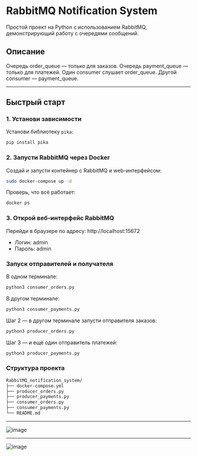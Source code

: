 # RabbitMQ Notification System

Простой проект на Python с использованием RabbitMQ, демонстрирующий работу с очередями сообщений.

## Описание

Очередь order_queue — только для заказов. Очередь payment_queue — только для платежей. 
Один consumer слушает order_queue. Другой consumer — payment_queue.

---

## Быстрый старт

### 1. Установи зависимости

Установи библиотеку `pika`:

```bash
pip install pika
```

### 2. Запусти RabbitMQ через Docker
Создай и запусти контейнер с RabbitMQ и web-интерфейсом:

```bash
sudo docker-compose up -d
```

Проверь, что всё работает:

```bash
docker ps
```

### 3. Открой веб-интерфейс RabbitMQ
Перейди в браузере по адресу: http://localhost:15672
- Логин: admin
- Пароль: admin

### Запуск отправителей и получателя

В одном терминале:
```bash
python3 consumer_orders.py
```

В другом терминале:
```bash
python3 consumer_payments.py
```

Шаг 2 — в другом терминале запусти отправителя заказов:

```bash
python3 producer_orders.py
```

Шаг 3 — и ещё один отправитель платежей:

```bash
python3 producer_payments.py
```

### Структура проекта

```bash
RabbitMQ_notification_system/
├── docker-compose.yml
├── producer_orders.py
├── producer_payments.py
├── consumer_orders.py  
├── consumer_payments.py
└── README.md
```
---

![image](https://github.com/user-attachments/assets/03ff4dc2-7a7d-4805-86b2-4312827e6bc8)

---
![image](https://github.com/user-attachments/assets/6520d866-3c90-4fe3-90f4-fb3295bfa8f5)


